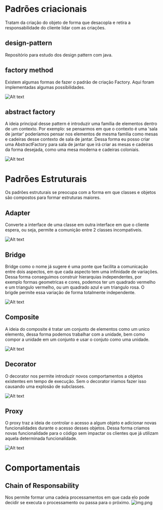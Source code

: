 # Padrões criacionais
Tratam da criação do objeto de forma que desacopla e retira a responsabilidade do cliente lidar com as criações.
## design-pattern
Repositório para estudo dos design pattern com java.

## factory method
Existem algumas formas de fazer o padrão de criação Factory. Aqui foram implementadas algumas possibilidades.

![Alt text](factory_method.png)

## abstract factory
A ideia principal desse pattern é introduzir uma família de elementos dentro de um contexto. Por exemplo: se pensarmos em que o contexto é uma 'sala de jantar' poderíamos pensar nos elementos de mesma familia como mesas e cadeiras desse contexto de sala de jantar. Dessa forma eu posso criar uma AbstractFactory para sala de jantar que irá criar as mesas e cadeiras da forma desejada, como uma mesa moderna e cadeiras coloniais. 

![Alt text](abstract_factory.png)

# Padrões Estruturais
Os padrões estruturais se preocupa com a forma em que classes e objetos são compostos para formar estruturas maiores.

## Adapter
Converte a interface de uma classe em outra interface em que o cliente espera, ou seja, permite a comunição entre 2 classes incompativeis.

![Alt text](adapter.png)

## Bridge
Bridge como o nome já sugere é uma ponte que facilita a comunicação entre dois aspectos, em que cada aspecto tem uma infinidade de variações. Dessa forma conseguimos construir hierarquias independentes, por exemplo formas geometricas e cores, podemos ter um quadrado vermelho e um triangulo vermelho, ou um quadrado azul e um triangulo rosa. O brigde permite essa variação de forma totalmente independente.

![Alt text](bridge.png)

## Composite
A ideia do composite é tratar um conjunto de elementos como um unico elemento, dessa forma podemos trabalhar com a unidade, bem como compor a unidade em um conjunto e usar o conjuto como uma unidade.

![Alt text](composite.png)

## Decorator
O decorator nos permite introduzir novos comportamentos a objetos existentes em tempo de execução. Sem o decorator iriamos fazer isso causando uma explosão de subclasses.

![Alt text](decorator.png)

## Proxy
O proxy traz a ideia de controlar o acesso a algum objeto e adicionar novas funcionalidades durante o acesso desses objetos. Dessa forma criamos novas funcionalidade para o código sem impactar os clientes que já utilizam aquela determinada funcionalidade.

![Alt text](proxy.png)

# Comportamentais

## Chain of Responsability
Nos permite formar uma cadeia processamentos em que cada elo pode decidir se executa o processamento ou passa para o próximo.
![img.png](chain-of-responsability.png)
